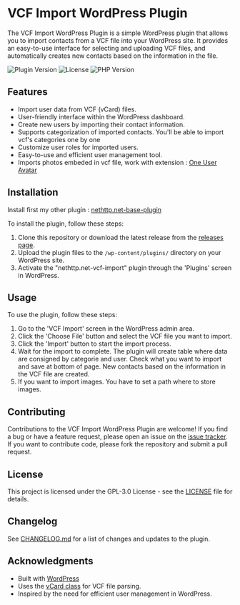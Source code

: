 # VCF Import WordPress Plugin

The VCF Import WordPress Plugin is a simple WordPress plugin that allows you to import contacts from a VCF file into your WordPress site. It provides an easy-to-use interface for selecting and uploading VCF files, and automatically creates new contacts based on the information in the file.

![Plugin Version](https://img.shields.io/badge/version-1.0.0-brightgreen.svg)
![License](https://img.shields.io/badge/license-GPLv3-blue.svg)
![PHP Version](https://img.shields.io/badge/requires%20PHP-7.4-orange.svg)

## Features

- Import user data from VCF (vCard) files.
- User-friendly interface within the WordPress dashboard.
- Create new users by importing their contact information.
- Supports categorization of imported contacts. You'll be able to import vcf's categories one by one
- Customize user roles for imported users.
- Easy-to-use and efficient user management tool.
- Imports photos embeded in vcf file, work with extension : [One User Avatar](https://wordpress.org/plugins/one-user-avatar/)

## Installation

Install first my other plugin : [nethttp.net-base-plugin](https://github.com/yrbane/nethttp.net-base-plugin)

To install the plugin, follow these steps:

1. Clone this repository or download the latest release from the [releases page](https://github.com/yrbane/nethttp.net-vcf-import/releases).
2. Upload the plugin files to the `/wp-content/plugins/` directory on your WordPress site.
3. Activate the "nethttp.net-vcf-import" plugin through the 'Plugins' screen in WordPress.

## Usage

To use the plugin, follow these steps:

1. Go to the 'VCF Import' screen in the WordPress admin area.
2. Click the 'Choose File' button and select the VCF file you want to import.
3. Click the 'Import' button to start the import process.
4. Wait for the import to complete. The plugin will create table where data are consigned by categorie and user. Check what you want to import and save at bottom of page. New contacts based on the information in the VCF file are created.
5. If you want to import images. You have to set a path where to store images.

## Contributing

Contributions to the VCF Import WordPress Plugin are welcome! If you find a bug or have a feature request, please open an issue on the [issue tracker](https://github.com/yrbane/nethttp.net-vcf-import/issues). If you want to contribute code, please fork the repository and submit a pull request.

## License

This project is licensed under the GPL-3.0 License - see the [LICENSE](LICENSE.md) file for details.

## Changelog

See [CHANGELOG.md](CHANGELOG.md) for a list of changes and updates to the plugin.

## Acknowledgments

- Built with [WordPress](https://wordpress.org/)
- Uses the [vCard class](https://github.com/jeroendesloovere/vcard) for VCF file parsing.
- Inspired by the need for efficient user management in WordPress.
